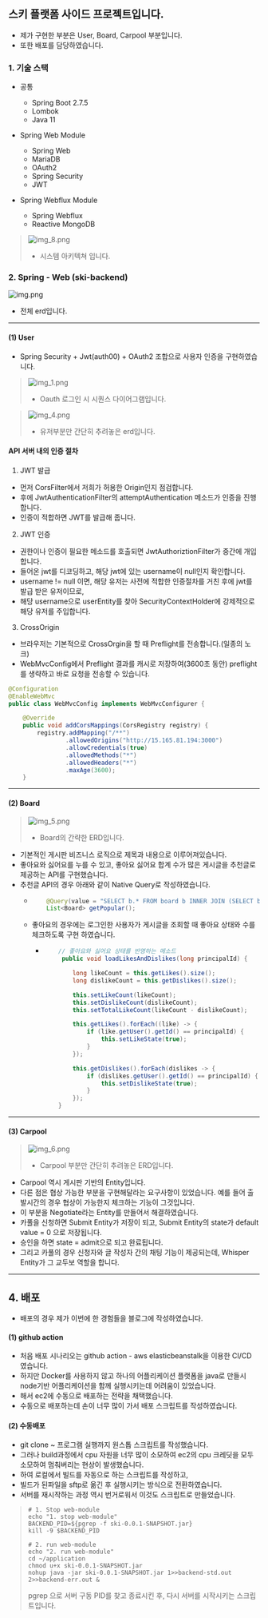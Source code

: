 ## 스키 플랫폼 사이드 프로젝트입니다.

- 제가 구현한 부분은 User, Board, Carpool 부분입니다.
- 또한 배포를 담당하였습니다.

### 1. 기술 스택
- 공통
  - Spring Boot 2.7.5
  - Lombok
  - Java 11
  
- Spring Web Module
  - Spring Web
  - MariaDB
  - OAuth2
  - Spring Security
  - JWT

- Spring Webflux Module
  - Spring Webflux
  - Reactive MongoDB

> ![img_8.png](img_8.png)
> - 시스템 아키텍쳐 입니다.

### 2. Spring - Web (ski-backend)
![img.png](img.png)
- 전체 erd입니다.


--- 

#### (1) User
- Spring Security + Jwt(auth00) + OAuth2 조합으로 사용자 인증을 구현하였습니다.

> ![img_1.png](img_1.png)
> - Oauth 로그인 시 시퀀스 다이어그램입니다.

> ![img_4.png](img_4.png)
> - 유저부분만 간단히 추려놓은 erd입니다.


#### API 서버 내의 인증 절차
1) JWT 발급
- 먼저 CorsFilter에서 저희가 허용한 Origin인지 점검합니다.
- 후에 JwtAuthenticationFilter의 attemptAuthentication 메소드가 인증을 진행합니다.
- 인증이 적합하면 JWT를 발급해 줍니다.

2) JWT 인증
- 권한이나 인증이 필요한 메소드를 호출되면 JwtAuthoriztionFilter가 중간에 개입합니다.
- 들어온 jwt를 디코딩하고, 해당 jwt에 있는 username이 null인지 확인합니다.
- username != null 이면, 해당 유저는 사전에 적합한 인증절차를 거친 후에 jwt를 발급 받은 유저이므로, 
- 해당 username으로 userEntity를 찾아 SecurityContextHolder에 강제적으로 해당 유저를 주입합니다.

3) CrossOrigin
- 브라우저는 기본적으로 CrossOrgin을 할 때 Preflight를 전송합니다.(일종의 노크) 
- WebMvcConfig에서 Preflight 결과를 캐시로 저장하여(3600초 동안) preflight를 생략하고 바로 요청을 전송할 수 있습니다.
```java
@Configuration
@EnableWebMvc
public class WebMvcConfig implements WebMvcConfigurer {

    @Override
    public void addCorsMappings(CorsRegistry registry) {
        registry.addMapping("/**")
                .allowedOrigins("http://15.165.81.194:3000")
                .allowCredentials(true)
                .allowedMethods("*")
                .allowedHeaders("*")
                .maxAge(3600);
    }
```


---
#### (2) Board
> ![img_5.png](img_5.png)
> - Board의 간략한 ERD입니다.


- 기본적인 게시판 비즈니스 로직으로 제목과 내용으로 이루어져있습니다.
- 좋아요와 싫어요를 누를 수 있고, 좋아요 싫어요 합계 수가 많은 게시글을 추천글로 제공하는 API를 구현했습니다.
- 추천글 API의 경우 아래와 같이 Native Query로 작성하였습니다.
  - ```java
        @Query(value = "SELECT b.* FROM board b INNER JOIN (SELECT boardId, COUNT(boardId) likeCount FROM likes GROUP BY boardId) c ON b.id = c.boardId ORDER BY likeCount DESC", nativeQuery = true)
        List<Board> getPopular();
    ```
  - 좋아요의 경우에는 로그인한 사용자가 게시글을 조회할 때 좋아요 상태와 수를 체크하도록 구현 하였습니다.
    - ```java
          // 좋아요와 싫어요 상태를 반영하는 메소드
           public void loadLikesAndDislikes(long principalId) {

              long likeCount = this.getLikes().size();
              long dislikeCount = this.getDislikes().size();
      
              this.setLikeCount(likeCount);
              this.setDislikeCount(dislikeCount);
              this.setTotalLikeCount(likeCount - dislikeCount);
      
              this.getLikes().forEach((like) -> {
                  if (like.getUser().getId() == principalId) {
                      this.setLikeState(true);
                  }
              });
      
              this.getDislikes().forEach(dislikes -> {
                  if (dislikes.getUser().getId() == principalId) {
                      this.setDislikeState(true);
                  }
              });
          }
      ```
      
---  
#### (3) Carpool

> ![img_6.png](img_6.png)
> - Carpool 부분만 간단히 추려놓은 ERD입니다.

- Carpool 역시 게시판 기반의 Entity입니다.
- 다른 점은 협상 가능한 부분을 구현해달라는 요구사항이 있었습니다. 예를 들어 출발시간의 경우 협상이 가능한지 체크하는 기능이 그것입니다.
- 이 부분을 Negotiate라는 Entity를 만들어서 해결하였습니다.
- 카풀을 신청하면 Submit Entity가 저장이 되고, Submit Entity의 state가 default value = 0 으로 저장됩니다.
- 승인을 하면 state = admit으로 되고 완료됩니다.
- 그리고 카풀의 경우 신청자와 글 작성자 간의 채팅 기능이 제공되는데, Whisper Entity가 그 교두보 역할을 합니다.

---
## 4. 배포
- 배포의 경우 제가 이번에 한 경험들을 블로그에 작성하였습니다.

#### (1) github action
- 처음 배포 시나리오는 github action - aws elasticbeanstalk을 이용한 CI/CD 였습니다.
- 하지만 Docker를 사용하지 않고 하나의 어플리케이션 플랫폼을 java로 만들시 node기반 어플리케이션을 함께 실행시키는데 어려움이 있었습니다.
- 해서 ec2에 수동으로 배포하는 전략을 채택했습니다.
- 수동으로 배포하는데 손이 너무 많이 가서 배포 스크립트를 작성하였습니다.

#### (2) 수동배포
- git clone ~ 프로그램 실행까지 원스톱 스크립트를 작성했습니다.
- 그러나 build과정에서 cpu 자원을 너무 많이 소모하여 ec2의 cpu 크레딧을 모두 소모하여 멈춰버리는 현상이 발생했습니다.
- 하여 로컬에서 빌드를 자동으로 하는 스크립트를 작성하고,
- 빌드가 된파일을 sftp로 옮긴 후 실행시키는 방식으로 전환하였습니다.
- 서버를 재시작하는 과정 역시 번거로워서 이것도 스크립트로 만들었습니다.

> ```shell
> # 1. Stop web-module
> echo "1. stop web-module"
> BACKEND_PID=${pgrep -f ski-0.0.1-SNAPSHOT.jar}
> kill -9 $BACKEND_PID
>
> # 2. run web-module
> echo "2. run web-module"
> cd ~/application
> chmod u+x ski-0.0.1-SNAPSHOT.jar
> nohup java -jar ski-0.0.1-SNAPSHOT.jar 1>>backend-std.out 2>>backend-err.out &
> ```
> pgrep 으로 서버 구동 PID를 찾고 종료시킨 후, 다시 서버를 시작시키는 스크립트입니다.
